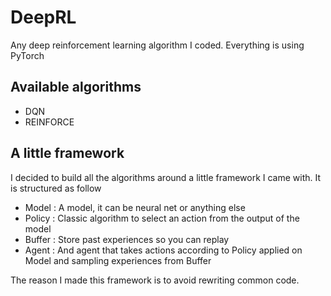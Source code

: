 # DeepRL
Any deep reinforcement learning algorithm I coded. Everything is using PyTorch


## Available algorithms
- DQN
- REINFORCE


## A little framework
I decided to build all the algorithms around a little framework I came with. It is structured as follow

- Model : A model, it can be neural net or anything else
- Policy : Classic algorithm to select an action from the output of the model
- Buffer : Store past experiences so you can replay
- Agent : And agent that takes actions according to Policy applied on Model and sampling experiences from Buffer

The reason I made this framework is to avoid rewriting common code.
